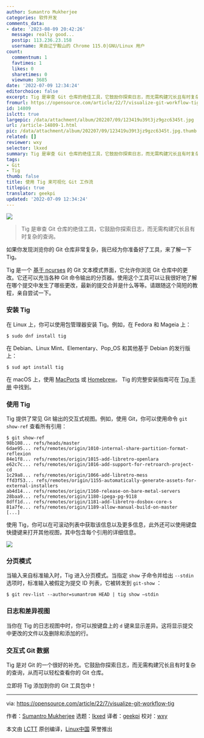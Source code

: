 ```yaml
---
author: Sumantro Mukherjee
categories: 软件开发
comments_data:
- date: '2023-08-09 20:42:26'
  message: really good...
  postip: 113.236.23.158
  username: 来自辽宁鞍山的 Chrome 115.0|GNU/Linux 用户
count:
  commentnum: 1
  favtimes: 1
  likes: 0
  sharetimes: 0
  viewnum: 3685
date: '2022-07-09 12:34:24'
editorchoice: false
excerpt: Tig 是审查 Git 仓库的绝佳工具，它鼓励你探索日志，而无需构建冗长且有时复杂的查询。
fromurl: https://opensource.com/article/22/7/visualize-git-workflow-tig
id: 14809
islctt: true
largepic: /data/attachment/album/202207/09/123419u39t3jz9gzc6345t.jpg
url: /article-14809-1.html
pic: /data/attachment/album/202207/09/123419u39t3jz9gzc6345t.jpg.thumb.jpg
related: []
reviewer: wxy
selector: lkxed
summary: Tig 是审查 Git 仓库的绝佳工具，它鼓励你探索日志，而无需构建冗长且有时复杂的查询。
tags:
- Git
- Tig
thumb: false
title: 使用 Tig 来可视化 Git 工作流
titlepic: true
translator: geekpi
updated: '2022-07-09 12:34:24'
---
```


![](/data/attachment/album/202207/09/123419u39t3jz9gzc6345t.jpg)



> 
> Tig 是审查 Git 仓库的绝佳工具，它鼓励你探索日志，而无需构建冗长且有时复杂的查询。
> 
> 
> 


如果你发现浏览你的 Git 仓库非常复杂，我已经为你准备好了工具，来了解一下 Tig。


Tig 是一个 [基于 ncurses](https://opensource.com/article/21/8/ncurses-linux) 的 Git 文本模式界面，它允许你浏览 Git 仓库中的更改。它还可以充当各种 Git 命令输出的分页器。使用这个工具可以让我很好地了解在哪个提交中发生了哪些更改，最新的提交合并是什么等等。请跟随这个简短的教程，亲自尝试一下。


### 安装 Tig


在 Linux 上，你可以使用包管理器安装 Tig。例如，在 Fedora 和 Mageia 上：



```
$ sudo dnf install tig

```

在 Debian、Linux Mint、Elementary、Pop\_OS 和其他基于 Debian 的发行版上：



```
$ sud apt install tig

```

在 macOS 上，使用 [MacPorts](https://opensource.com/article/20/11/macports) 或 [Homebrew](https://opensource.com/article/20/6/homebrew-mac)。 Tig 的完整安装指南可在 [Tig 手册](https://jonas.github.io/tig/doc/manual.html) 中找到。


### 使用 Tig


Tig 提供了常见 Git 输出的交互式视图。例如，使用 Git，你可以使用命令 `git show-ref` 查看所有引用：



```
$ git show-ref
98b108... refs/heads/master
6dae95... refs/remotes/origin/1010-internal-share-partition-format-reflexion
84e1f8... refs/remotes/origin/1015-add-libretro-openlara
e62c7c... refs/remotes/origin/1016-add-support-for-retroarch-project-cd
1c29a8... refs/remotes/origin/1066-add-libretro-mess
ffd3f53... refs/remotes/origin/1155-automatically-generate-assets-for-external-installers
ab4d14... refs/remotes/origin/1160-release-on-bare-metal-servers
28baa9... refs/remotes/origin/1180-ipega-pg-9118
8dff1d... refs/remotes/origin/1181-add-libretro-dosbox-core-s
81a7fe... refs/remotes/origin/1189-allow-manual-build-on-master
[...]

```

使用 Tig，你可以在可滚动列表中获取该信息以及更多信息，此外还可以使用键盘快捷键来打开其他视图，其中包含每个引用的详细信息。


![](/data/attachment/album/202207/09/123424nqwgov16oei1gax3.png)


### 分页模式


当输入来自标准输入时，Tig 进入分页模式。当指定 `show` 子命令并给出 `--stdin` 选项时，标准输入被假定为提交 ID 列表，它被转发到 `git-show` ：



```
$ git rev-list --author=sumantrom HEAD | tig show –stdin

```

### 日志和差异视图


当你在 Tig 的日志视图中时，你可以按键盘上的 `d` 键来显示差异。这将显示提交中更改的文件以及删除和添加的行。


### 交互式 Git 数据


Tig 是对 Git 的一个很好的补充。它鼓励你探索日志，而无需构建冗长且有时复杂的查询，从而可以轻松查看你的 Git 仓库。


立即将 Tig 添加到你的 Git 工具包中！




---


via: <https://opensource.com/article/22/7/visualize-git-workflow-tig>


作者：[Sumantro Mukherjee](https://opensource.com/users/sumantro) 选题：[lkxed](https://github.com/lkxed) 译者：[geekpi](https://github.com/geekpi) 校对：[wxy](https://github.com/wxy)


本文由 [LCTT](https://github.com/LCTT/TranslateProject) 原创编译，[Linux中国](https://linux.cn/) 荣誉推出